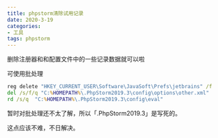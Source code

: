 ```yaml
---
title: phpstorm清除试用记录
date: 2020-3-19
categories: 
- 工具
tags: phpstorm
---
```


删除注册器和和配置文件中的一些记录数据就可以啦

可使用批处理

```cmd
reg delete "HKEY_CURRENT_USER\Software\JavaSoft\Prefs\jetbrains" /f
del /s/f/q "C:%HOMEPATH%\.PhpStorm2019.3\config\options\other.xml"
rd /s/q  "C:%HOMEPATH%\.PhpStorm2019.3\config\eval"
```

暂时对批处理还不太了解，所以「.PhpStorm2019.3」是写死的。

这点应该不难，不日解决。